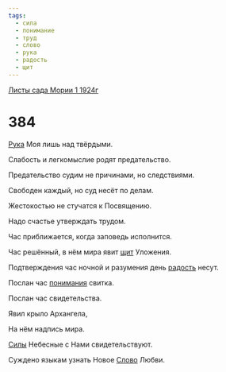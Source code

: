 ```yaml
---
tags:
  - сила
  - понимание
  - труд
  - слово
  - рука
  - радость
  - щит
---
```


[Листы сада Мории 1 1924г](/agni/1924)

# 384
[Рука](/tag/#рука) Моя лишь над твёрдыми.   

Слабость и легкомыслие родят предательство.   

Предательство судим не причинами, но следствиями.   

Свободен каждый, но суд несёт по делам.   

Жестокостью не стучатся к Посвящению.   

Надо счастье утверждать трудом.   

Час приближается, когда заповедь исполнится.   

Час решённый, в нём мира явит [щит](/tag/#щит) Уложения.   

Подтверждения час ночной и разумения день [радость](/tag/#радость) несут.   

Послан час [понимания](/tag/#понимание) свитка.   

Послан час свидетельства.   

Явил крыло Архангела,   

На нём надпись мира.   

[Силы](/tag/#сила) Небесные с Нами свидетельствуют.   

Суждено языкам узнать Новое [Слово](/tag/#слово) Любви.   

